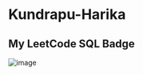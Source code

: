 # Kundrapu-Harika
## My LeetCode SQL Badge  
![image](https://github.com/user-attachments/assets/7f00e3cc-0697-4397-8960-39459b988e92)


